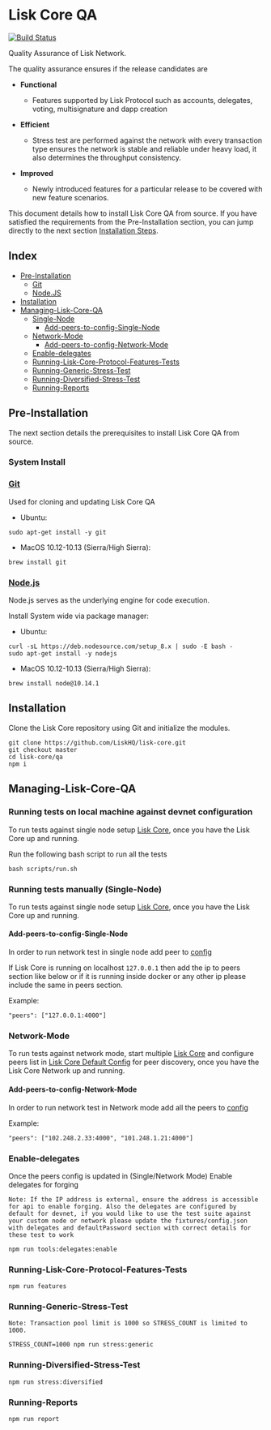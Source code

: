 # Lisk Core QA
[![Build Status](https://jenkins.lisk.io/job/lisk-qa/job/lisk-core-qa/job/master/badge/icon)](https://jenkins.lisk.io/job/lisk-qa/job/lisk-core-qa/job/master/)

Quality Assurance of Lisk Network.

The quality assurance ensures if the release candidates are

- **Functional**

  - Features supported by Lisk Protocol such as accounts, delegates, voting, multisignature and dapp creation

- **Efficient**

  - Stress test are performed against the network with every transaction type ensures the network is stable and reliable under heavy load, it also determines the throughput consistency.

- **Improved**

  - Newly introduced features for a particular release to be covered with new feature scenarios.

This document details how to install Lisk Core QA from source.
If you have satisfied the requirements from the Pre-Installation section, you can jump directly to the next section [Installation Steps](#installation).

## Index

* [Pre-Installation](#pre-installation)
  * [Git](#git)
  * [Node.JS](#nodejs)
* [Installation](#installation)
* [Managing-Lisk-Core-QA](#managing-lisk-core-qa)
  * [Single-Node](#single-node)
    * [Add-peers-to-config-Single-Node](#add-peers-to-config-single-node)
  * [Network-Mode](#network-mode)
    * [Add-peers-to-config-Network-Mode](#add-peers-to-config-network-mode)
  * [Enable-delegates](#enable-delegates)
  * [Running-Lisk-Core-Protocol-Features-Tests](#running-lisk-core-protocol-features-tests)
  * [Running-Generic-Stress-Test](#running-generic-stress-test)
  * [Running-Diversified-Stress-Test](#running-diversified-stress-test)
  * [Running-Reports](#running-reports)

## Pre-Installation

The next section details the prerequisites to install Lisk Core QA from source.

### System Install

### [Git](https://github.com/git/git)

Used for cloning and updating Lisk Core QA

* Ubuntu:

```
sudo apt-get install -y git
```

* MacOS 10.12-10.13 (Sierra/High Sierra):

```
brew install git
```

### [Node.js](https://nodejs.org/)

Node.js serves as the underlying engine for code execution.

Install System wide via package manager:

* Ubuntu:

```
curl -sL https://deb.nodesource.com/setup_8.x | sudo -E bash -
sudo apt-get install -y nodejs
```

* MacOS 10.12-10.13 (Sierra/High Sierra):

```
brew install node@10.14.1
```

## Installation

Clone the Lisk Core repository using Git and initialize the modules.

```
git clone https://github.com/LiskHQ/lisk-core.git
git checkout master
cd lisk-core/qa
npm i
```

## Managing-Lisk-Core-QA

### Running tests on local machine against devnet configuration
To run tests against single node setup [Lisk Core](https://lisk.io/documentation/lisk-core/setup/source), once you have the Lisk Core up and running.

Run the following bash script to run all the tests
```
bash scripts/run.sh
```

### Running tests manually (Single-Node)
To run tests against single node setup [Lisk Core](https://lisk.io/documentation/lisk-core/setup/source), once you have the Lisk Core up and running.

#### Add-peers-to-config-Single-Node
In order to run network test in single node add peer to [config](fixtures/config.json)

If Lisk Core is running on localhost `127.0.0.1` then add the ip to peers section like below or if it is running inside docker or any other ip please include the same in peers section.

Example:
```
"peers": ["127.0.0.1:4000"]
```

### Network-Mode
To run tests against network mode, start multiple [Lisk Core](https://lisk.io/documentation/lisk-core/setup/source) and configure peers list in  [Lisk Core Default Config](https://github.com/LiskHQ/lisk/blob/e81cb2af687b2e3a4f3bd8e159d44c4750e42166/config/default/config.json#L62) for peer discovery, once you have the Lisk Core Network up and running.

#### Add-peers-to-config-Network-Mode
In order to run network test in Network mode add all the peers to [config](fixtures/config.json)

Example:
```
"peers": ["102.248.2.33:4000", "101.248.1.21:4000"]
```

### Enable-delegates
Once the peers config is updated in (Single/Network Mode) Enable delegates for forging

`Note: If the IP address is external, ensure the address is accessible for api to enable forging. Also the delegates are configured by default for devnet, if you would like to use the test suite against your custom node or network please update the fixtures/config.json with delegates and defaultPassword section with correct details for these test to work`
```
npm run tools:delegates:enable
```

### Running-Lisk-Core-Protocol-Features-Tests
```
npm run features
```

### Running-Generic-Stress-Test
`Note: Transaction pool limit is 1000 so STRESS_COUNT is limited to 1000.`
```
STRESS_COUNT=1000 npm run stress:generic
```

### Running-Diversified-Stress-Test
```
npm run stress:diversified
```

### Running-Reports
```
npm run report
```

